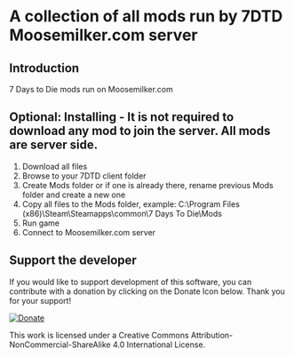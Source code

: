 A collection of all mods run by 7DTD Moosemilker.com server
=====


Introduction
---
7 Days to Die mods run on Moosemilker.com

Optional: Installing - It is not required to download any mod to join the server. All mods are server side.
---
1. Download all files
2. Browse to your 7DTD client folder
3. Create Mods folder or if one is already there, rename previous Mods folder and create a new one
4. Copy all files to the Mods folder, example: C:\Program Files (x86)\Steam\Steamapps\common\7 Days To Die\Mods
5. Run game
6. Connect to Moosemilker.com server


Support the developer
---
If you would like to support development of this software, you can contribute with a donation by clicking on the Donate Icon below. Thank you for your support!

[![Donate](https://www.paypalobjects.com/en_US/i/btn/btn_donate_LG.gif)](https://www.paypal.com/cgi-bin/webscr?cmd=_s-xclick&hosted_button_id=PXV8MLB5KR5WG)

This work is licensed under a Creative Commons Attribution-NonCommercial-ShareAlike 4.0 International License.
